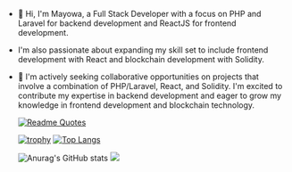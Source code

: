 - 👀 Hi, I'm Mayowa, a Full Stack Developer with a focus on PHP and Laravel for backend development and ReactJS for frontend development.
-  I'm also passionate about expanding my skill set to include frontend development with React and blockchain development with Solidity.

- 💞️ I'm actively seeking collaborative opportunities on projects that involve a combination of PHP/Laravel, React, and Solidity. I'm excited to contribute my expertise in backend development and eager to grow my knowledge in frontend development and blockchain technology.

  
     
     [![Readme Quotes](https://quotes-github-readme.vercel.app/api?type=horizontal&theme=dark)](https://github.com/piyushsuthar/github-readme-quotes)


     
     [![trophy](https://github-profile-trophy.vercel.app/?username=Mayoral13)](https://github.com/ryo-ma/github-profile-trophy)
     [![Top Langs](https://github-readme-stats.vercel.app/api/top-langs/?username=Mayoral13&exclude_repo=github-Fantasy-One-DAPP-V1)](https://github.com/anuraghazra/github-readme-stats)
     
     
     ![Anurag's GitHub stats](https://github-readme-stats.vercel.app/api?username=Mayoral13&show_icons=true&theme=transparent)
     ![](https://komarev.com/ghpvc/?username=Mayoral13)


   

<!---
Mayoral13/Mayoral13 is a ✨ special ✨ repository because its `README.md` (this file) appears on your GitHub profile.
You can click the Preview link to take a look at your changes.
--->

